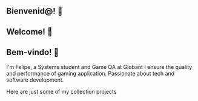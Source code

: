 ## Bienvenid@! 👋
## Welcome! 👋
## Bem-vindo! 👋


I'm Felipe, a Systems student and Game QA at Globant I ensure the quality and performance of gaming application. Passionate about tech and software development.

Here are just some of my collection projects
<!--
**felipe-martinezz/felipe-martinezz** is a ✨ _special_ ✨ repository because its `README.md` (this file) appears on your GitHub profile.

Here are some ideas to get you started:

- 🔭 I’m currently working on ...
- 🌱 I’m currently learning ...
- 👯 I’m looking to collaborate on ...
- 🤔 I’m looking for help with ...
- 💬 Ask me about ...
- 📫 How to reach me: ...
- 😄 Pronouns: ...
- ⚡ Fun fact: ...
-->
